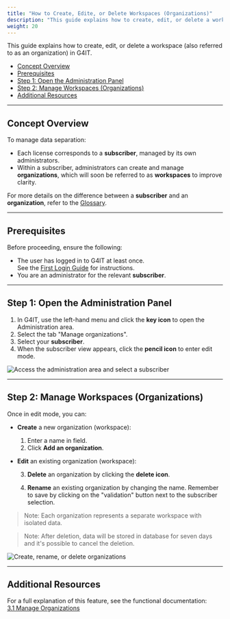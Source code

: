 ```yaml
---
title: "How to Create, Edite, or Delete Workspaces (Organizations)"
description: "This guide explains how to create, edit, or delete a workspace (also referred to as an organization) in G4IT."
weight: 20
---
```


This guide explains how to create, edit, or delete a workspace (also referred to as an organization) in G4IT.

<!-- TOC -->
  * [Concept Overview](#concept-overview)
  * [Prerequisites](#prerequisites)
  * [Step 1: Open the Administration Panel](#step-1-open-the-administration-panel)
  * [Step 2: Manage Workspaces (Organizations)](#step-2-manage-workspaces-organizations)
  * [Additional Resources](#additional-resources)
<!-- TOC -->

---

## Concept Overview

To manage data separation:

- Each license corresponds to a **subscriber**, managed by its own administrators.
- Within a subscriber, administrators can create and manage **organizations**, which will soon be referred to as **workspaces** to improve clarity.

For more details on the difference between a **subscriber** and an **organization**, refer to the [Glossary](../../../../4-help/glossary).

---

## Prerequisites

Before proceeding, ensure the following:

- The user has logged in to G4IT at least once.  
  See the [First Login Guide](../../01_First-Login) for instructions.
- You are an administrator for the relevant **subscriber**.

---

## Step 1: Open the Administration Panel

1. In G4IT, use the left-hand menu and click the **key icon** to open the Administration area.
2. Select the tab "Manage organizations".
3. Select your **subscriber**.
4. When the subscriber view appears, click the **pencil icon** to enter edit mode.

![Access the administration area and select a subscriber](../images/03_Manage-organization-Step1.png)

---

## Step 2: Manage Workspaces (Organizations)

Once in edit mode, you can:

- **Create** a new organization (workspace):  
  1. Enter a name in field. 
  2. Click **Add an organization**.

- **Edit** an existing organization (workspace):
    
    3. **Delete** an organization by clicking the **delete icon**.
     
    4. **Rename** an existing organization by changing the name. Remember to save by clicking on the "validation" button next to the subscriber selection.

> Note: Each organization represents a separate workspace with isolated data.

> Note: After deletion, data will be stored in database for seven days and it's possible to cancel the deletion.

![Create, rename, or delete organizations](../images/03_Manage-organization-Step2.png)

---

## Additional Resources

For a full explanation of this feature, see the functional documentation:  
[3.1 Manage Organizations](../../../../2-functional-documentation/use_cases/uc_administration/uc_administration_manage_organizations/uc2_edit_organizations/index.html)
